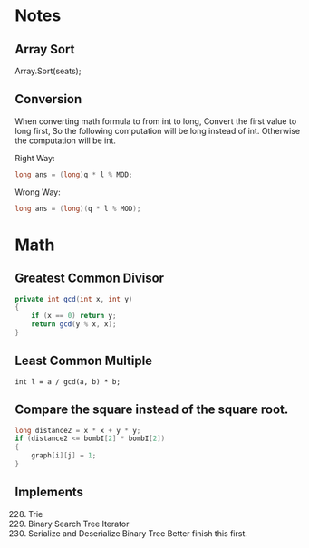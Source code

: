 ﻿# Notes

## Array Sort

Array.Sort(seats);

## Conversion

When converting math formula to from int to long, 
Convert the first value to long first, 
So the following computation will be long instead of int. 
Otherwise the computation will be int.

Right Way:
```csharp
long ans = (long)q * l % MOD;
```

Wrong Way:
```csharp
long ans = (long)(q * l % MOD);
```

# Math

## Greatest Common Divisor

```csharp
private int gcd(int x, int y)
{
    if (x == 0) return y;
    return gcd(y % x, x);
}
```

## Least Common Multiple
```
int l = a / gcd(a, b) * b;
```

## Compare the square instead of the square root.
```csharp
long distance2 = x * x + y * y;
if (distance2 <= bombI[2] * bombI[2])
{
    graph[i][j] = 1;
}
```

## Implements

228. Trie
137. Binary Search Tree Iterator
297. Serialize and Deserialize Binary Tree
Better finish this first.
